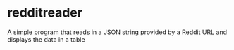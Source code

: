 # redditreader
A simple program that reads in a JSON string provided by a Reddit URL and displays the data in a table
